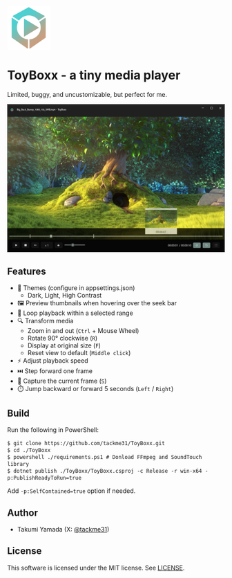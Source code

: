 <img src="./img/icons/256x256.png" width="100" />

# ToyBoxx - a tiny media player
Limited, buggy, and uncustomizable, but perfect for me.

![](./img/screenshot.png)

## Features

- 🌈 Themes (configure in appsettings.json)
    - Dark, Light, High Contrast
- 🖼️ Preview thumbnails when hovering over the seek bar
- 🔁 Loop playback within a selected range
- 🔍 Transform media
  - Zoom in and out (`Ctrl` + Mouse Wheel)
  - Rotate 90° clockwise (`R`)
  - Display at original size (`F`)
  - Reset view to default (`Middle click`)
- ⚡ Adjust playback speed
- ⏭️ Step forward one frame
- 📸 Capture the current frame (`S`)
- ⏱️ Jump backward or forward 5 seconds (`Left` / `Right`)

## Build
Run the following in PowerShell:

```console
$ git clone https://github.com/tackme31/ToyBoxx.git
$ cd ./ToyBoxx 
$ powershell ./requirements.ps1 # Donload FFmpeg and SoundTouch library
$ dotnet publish ./ToyBoxx/ToyBoxx.csproj -c Release -r win-x64 -p:PublishReadyToRun=true
```

Add `-p:SelfContained=true` option if needed.

## Author

- Takumi Yamada (X: [@tackme31](https://x.com/tackme31))

## License
This software is licensed under the MIT license. See [LICENSE](./LICENSE).